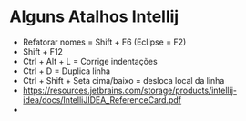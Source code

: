 # Alguns Atalhos Intellij

* Refatorar nomes = Shift + F6 (Eclipse = F2)
* Shift + F12
* Ctrl + Alt + L = Corrige indentações
* Ctrl + D = Duplica linha
* Ctrl + Shift + Seta cima/baixo = desloca local da linha
* https://resources.jetbrains.com/storage/products/intellij-idea/docs/IntelliJIDEA_ReferenceCard.pdf
* 